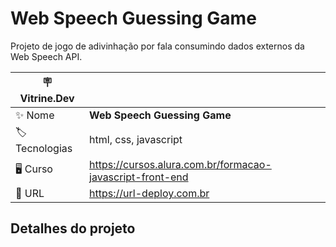# Web Speech Guessing Game

Projeto de jogo de adivinhação por fala consumindo dados externos da Web Speech API.

| :placard: Vitrine.Dev |     |
| -------------  | --- |
| :sparkles: Nome        | **Web Speech Guessing Game**
| :label: Tecnologias | html, css, javascript
|  🖥  Curso     | https://cursos.alura.com.br/formacao-javascript-front-end
| :rocket: URL         | https://url-deploy.com.br

## Detalhes do projeto